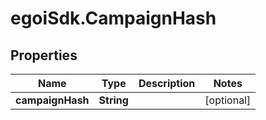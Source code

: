 # egoiSdk.CampaignHash

## Properties
Name | Type | Description | Notes
------------ | ------------- | ------------- | -------------
**campaignHash** | **String** |  | [optional] 


